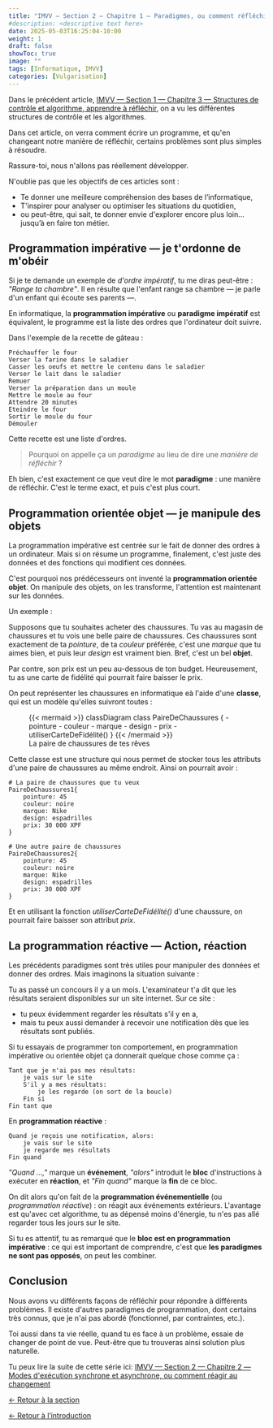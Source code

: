 ```yaml
---
title: "IMVV — Section 2 — Chapitre 1 — Paradigmes, ou comment réfléchir différemment"
#description: <descriptive text here>
date: 2025-05-03T16:25:04-10:00
weight: 1
draft: false
showToc: true
image: ""
tags: [Informatique, IMVV]
categories: [Vulgarisation]
---
```

Dans le précédent article, [IMVV — Section 1 — Chapitre 3 — Structures de contrôle et algorithme, apprendre à réfléchir](../../les-bases/structures-de-controle/), on a vu les différentes structures de contrôle et les algorithmes.

Dans cet article, on verra comment écrire un programme, et qu'en changeant notre manière de réfléchir, certains problèmes sont plus simples à résoudre.

Rassure-toi, nous n'allons pas réellement développer.

N'oublie pas que les objectifs de ces articles sont :
- Te donner une meilleure compréhension des bases de l’informatique,
- T'inspirer pour analyser ou optimiser les situations du quotidien,
- ou peut-être, qui sait, te donner envie d'explorer encore plus loin... jusqu’à en faire ton métier.

## Programmation impérative — je t'ordonne de m'obéir

Si je te demande un exemple de *d'ordre impératif*, tu me diras peut-être : *"Range ta chambre"*. Il en résulte que l'enfant range sa chambre — je parle d'un enfant qui écoute ses parents —.

En informatique, la **programmation impérative** ou **paradigme impératif** est équivalent, le programme est la liste des ordres que l'ordinateur doit suivre.

Dans l'exemple de la recette de gâteau :
```
Préchauffer le four
Verser la farine dans le saladier
Casser les oeufs et mettre le contenu dans le saladier
Verser le lait dans le saladier
Remuer
Verser la préparation dans un moule
Mettre le moule au four
Attendre 20 minutes
Eteindre le four
Sortir le moule du four
Démouler
```

Cette recette est une liste d'ordres.

>Pourquoi on appelle ça un *paradigme* au lieu de dire une *manière de réfléchir* ?

Eh bien, c'est exactement ce que veut dire le mot **paradigme** : une manière de réfléchir. C'est le terme exact, et puis c'est plus court.

## Programmation orientée objet — je manipule des objets

La programmation impérative est centrée sur le fait de donner des ordres à un ordinateur. Mais si on résume un programme, finalement, c'est juste des données et des fonctions qui modifient ces données.

C'est pourquoi nos prédécesseurs ont inventé la **programmation orientée objet**. On manipule des objets, on les transforme, l'attention est maintenant sur les données.

Un exemple :

Supposons que tu souhaites acheter des chaussures. Tu vas au magasin de chaussures et tu vois une belle paire de chaussures. Ces chaussures sont exactement de ta *pointure*, de ta *couleur* préférée, c'est une *marque* que tu aimes bien, et puis leur *design* est vraiment bien. Bref, c'est un bel **objet**.

Par contre, son prix est un peu au-dessous de ton budget. Heureusement, tu as une carte de fidélité qui pourrait faire baisser le prix.

On peut représenter les chaussures en informatique eà l'aide d'une **classe**, qui est un modèle qu'elles suivront toutes :

<figure>
{{< mermaid >}}
classDiagram
    class PaireDeChaussures {
        - pointure
        - couleur
        - marque
        - design
        - prix
        - utiliserCarteDeFidélité()
    }
{{< /mermaid >}}
<figcaption>La paire de chaussures de tes rêves</figcaption>
</figure>

Cette classe est une structure qui nous permet de stocker tous les attributs d'une paire de chaussures au même endroit. Ainsi on pourrait avoir :

```
# La paire de chaussures que tu veux
PaireDeChaussures1{
    pointure: 45
    couleur: noire
    marque: Nike
    design: espadrilles
    prix: 30 000 XPF
}

# Une autre paire de chaussures
PaireDeChaussures2{
    pointure: 45
    couleur: noire
    marque: Nike
    design: espadrilles
    prix: 30 000 XPF
}
```

Et en utilisant la fonction *utiliserCarteDeFidélité()* d'une chaussure, on pourrait faire baisser son attribut *prix*.

## La programmation réactive — Action, réaction

Les précédents paradigmes sont très utiles pour manipuler des données et donner des ordres. Mais imaginons la situation suivante :

Tu as passé un concours il y a un mois. L'examinateur t'a dit que les résultats seraient disponibles sur un site internet. Sur ce site :
- tu peux évidemment regarder les résultats s'il y en a,
- mais tu peux aussi demander à recevoir une notification dès que les résultats sont publiés.

Si tu essayais de programmer ton comportement, en programmation impérative ou orientée objet ça donnerait quelque chose comme ça :

```
Tant que je n'ai pas mes résultats:
    je vais sur le site
    S'il y a mes résultats:
        je les regarde (on sort de la boucle)
    Fin si
Fin tant que
```

En **programmation réactive** :
```
Quand je reçois une notification, alors:
    je vais sur le site
    je regarde mes résultats
Fin quand
```
*"Quand ...,"* marque un **événement**, *"alors"* introduit le **bloc** d'instructions à exécuter en **réaction**, et *"Fin quand"* marque la **fin** de ce bloc.

On dit alors qu'on fait de la **programmation événementielle** (ou *programmation réactive*) : on réagit aux événements extérieurs. L'avantage est qu'avec cet algorithme, tu as dépensé moins d'énergie, tu n'es pas allé regarder tous les jours sur le site.

Si tu es attentif, tu as remarqué que le **bloc est en programmation impérative** : ce qui est important de comprendre, c'est que **les paradigmes ne sont pas opposés**, on peut les combiner.

## Conclusion

Nous avons vu différents façons de réfléchir pour répondre à différents problèmes. Il existe d'autres paradigmes de programmation, dont certains très connus, que je n'ai pas abordé (fonctionnel, par contraintes, etc.).

Toi aussi dans ta vie réelle, quand tu es face à un problème, essaie de changer de point de vue. Peut-être que tu trouveras ainsi solution plus naturelle.

Tu peux lire la suite de cette série ici: [IMVV — Section 2 — Chapitre 2 — Modes d'exécution synchrone et asynchrone, ou comment réagir au changement](../sync-async/)

[← Retour à la section](../../l-execution/l-execution/)

[← Retour à l’introduction](../../introduction/)
